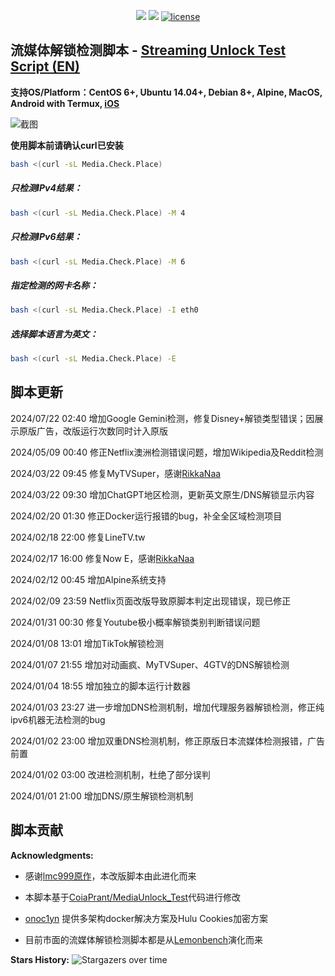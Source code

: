 <p align="center">
<img src="https://hits.xykt.de/media.svg?action=view&count_bg=%2379C83D&title_bg=%23555555&title=Runs&edge_flat=false&ts=${new Date().getTime()}"/> 
<img src="https://hits.xykt.de/media_github.svg?action=hit&count_bg=%233DC8C0&title_bg=%23555555&title=Visits&edge_flat=false&ts=${new Date().getTime()}"/> 
<a href="/LICENSE"><img src="https://img.shields.io/badge/License-AGPL%20v3-blue.svg" alt="license" /></a>  
</p>

## 流媒体解锁检测脚本 -  [Streaming Unlock Test Script (EN)](https://github.com/xykt/RegionRestrictionCheck/blob/main/README_EN.md)

**支持OS/Platform：CentOS 6+, Ubuntu 14.04+, Debian 8+, Alpine, MacOS, Android with Termux, [iOS](https://github.com/lmc999/RegionRestrictionCheck/wiki/iOS%E8%BF%90%E8%A1%8C%E8%84%9A%E6%9C%AC%E6%96%B9%E6%B3%95)**

![截图](https://raw.githubusercontent.com/xykt/RegionRestrictionCheck/main/reference/IMG/ScreenShot.png)

**使用脚本前请确认curl已安装**

````bash
bash <(curl -sL Media.Check.Place)
````

##### 只检测IPv4结果：
````bash
bash <(curl -sL Media.Check.Place) -M 4
````

##### 只检测IPv6结果：
````bash
bash <(curl -sL Media.Check.Place) -M 6
````

##### 指定检测的网卡名称：
````bash
bash <(curl -sL Media.Check.Place) -I eth0
````

##### 选择脚本语言为英文：
````bash
bash <(curl -sL Media.Check.Place) -E
````

## 脚本更新

2024/07/22 02:40 增加Google Gemini检测，修复Disney+解锁类型错误；因展示原版广告，改版运行次数同时计入原版

2024/05/09 00:40 修正Netflix澳洲检测错误问题，增加Wikipedia及Reddit检测

2024/03/22 09:45 修复MyTVSuper，感谢[RikkaNaa](https://github.com/RikkaNaa)

2024/03/22 09:30 增加ChatGPT地区检测，更新英文原生/DNS解锁显示内容

2024/02/20 01:30 修正Docker运行报错的bug，补全全区域检测项目

2024/02/18 22:00 修复LineTV.tw

2024/02/17 16:00 修复Now E，感谢[RikkaNaa](https://github.com/RikkaNaa)

2024/02/12 00:45 增加Alpine系统支持

2024/02/09 23:59 Netflix页面改版导致原脚本判定出现错误，现已修正

2024/01/31 00:30 修复Youtube极小概率解锁类别判断错误问题

2024/01/08 13:01 增加TikTok解锁检测

2024/01/07 21:55 增加对动画疯、MyTVSuper、4GTV的DNS解锁检测

2024/01/04 18:55 增加独立的脚本运行计数器

2024/01/03 23:27 进一步增加DNS检测机制，增加代理服务器解锁检测，修正纯ipv6机器无法检测的bug

2024/01/02 23:00 增加双重DNS检测机制，修正原版日本流媒体检测报错，广告前置

2024/01/02 03:00 改进检测机制，杜绝了部分误判

2024/01/01 21:00 增加DNS/原生解锁检测机制

## 脚本贡献

**Acknowledgments:**

- 感谢[lmc999原作](https://github.com/lmc999/RegionRestrictionCheck)，本改版脚本由此进化而来

- 本脚本基于[CoiaPrant/MediaUnlock_Test](https://github.com/CoiaPrant/MediaUnlock_Test)代码进行修改

- [onoc1yn](https://github.com/onoc1yn) 提供多架构docker解决方案及Hulu Cookies加密方案

- 目前市面的流媒体解锁检测脚本都是从[Lemonbench](https://github.com/LemonBench/LemonBench)演化而来

**Stars History:**
![Stargazers over time](https://starchart.cc/xykt/RegionRestrictionCheck.svg?background=%23FFFFFF&axis=%23333333&line=%2377dd77)



